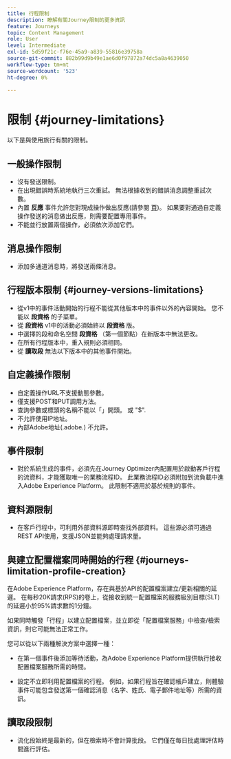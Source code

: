 ```yaml
---
title: 行程限制
description: 瞭解有關Journey限制的更多資訊
feature: Journeys
topic: Content Management
role: User
level: Intermediate
exl-id: 5d59f21c-f76e-45a9-a839-55816e39758a
source-git-commit: 882b99d9b49e1ae6d0f97872a74dc5a8a4639050
workflow-type: tm+mt
source-wordcount: '523'
ht-degree: 0%

---
```


# 限制 {#journey-limitations}

以下是與使用旅行有關的限制。

## 一般操作限制

* 沒有發送限制。 
* 在出現錯誤時系統地執行三次重試。 無法根據收到的錯誤消息調整重試次數。 
* 內置 **反應** 事件允許您對現成操作做出反應(請參閱 [頁](../building-journeys/reaction-events.md))。 如果要對通過自定義操作發送的消息做出反應，則需要配置專用事件。 
* 不能並行放置兩個操作，必須依次添加它們。

## 消息操作限制

* 添加多通道消息時，將發送兩條消息。

## 行程版本限制 {#journey-versions-limitations}

* 從v1中的事件活動開始的行程不能從其他版本中的事件以外的內容開始。 您不能以 **段資格** 的子菜單。
* 從 **段資格** v1中的活動必須始終以 **段資格** 版。
* 中選擇的段和命名空間 **段資格** （第一個節點）在新版本中無法更改。
* 在所有行程版本中，重入規則必須相同。
* 從 **讀取段** 無法以下版本中的其他事件開始。
 

## 自定義操作限制

* 自定義操作URL不支援動態參數。 
* 僅支援POST和PUT調用方法。 
* 查詢參數或標頭的名稱不能以「」開頭。 或 &quot;$&quot;. 
* 不允許使用IP地址。 
* 內部Adobe地址(.adobe.) 不允許。
 

## 事件限制

* 對於系統生成的事件，必須先在Journey Optimizer內配置用於啟動客戶行程的流資料，才能獲取唯一的業務流程ID。 此業務流程ID必須附加到流負載中進入Adobe Experience Platform。 此限制不適用於基於規則的事件。
 

## 資料源限制

* 在客戶行程中，可利用外部資料源即時查找外部資料。 這些源必須可通過REST API使用，支援JSON並能夠處理請求量。

## 與建立配置檔案同時開始的行程 {#journeys-limitation-profile-creation}

在Adobe Experience Platform，存在與基於API的配置檔案建立/更新相關的延遲。 在每秒20K請求(RPS)的卷上，從接收到統一配置檔案的服務級別目標(SLT)的延遲小於95%請求數的1分鐘。

如果同時觸發「行程」以建立配置檔案，並立即從「配置檔案服務」中檢查/檢索資訊，則它可能無法正常工作。

您可以從以下兩種解決方案中選擇一種：

* 在第一個事件後添加等待活動，為Adobe Experience Platform提供執行接收配置檔案服務所需的時間。

* 設定不立即利用配置檔案的行程。 例如，如果行程旨在確認帳戶建立，則體驗事件可能包含發送第一個確認消息（名字、姓氏、電子郵件地址等）所需的資訊。

## 讀取段限制

* 流化段始終是最新的，但在檢索時不會計算批段。 它們僅在每日批處理評估時間進行評估。
